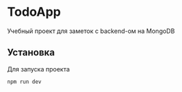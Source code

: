 # TodoApp
Учебный проект для заметок с backend-ом на MongoDB

## Установка
Для запуска проекта
```bash
npm run dev
``` 
